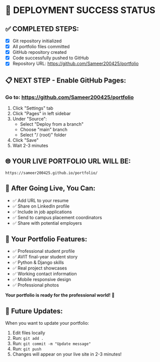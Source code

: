 # 🎉 DEPLOYMENT SUCCESS STATUS

## ✅ **COMPLETED STEPS:**
- [x] Git repository initialized
- [x] All portfolio files committed  
- [x] GitHub repository created
- [x] Code successfully pushed to GitHub
- [x] Repository URL: https://github.com/Sameer200425/portfolio

## 📋 **NEXT STEP - Enable GitHub Pages:**

### Go to: https://github.com/Sameer200425/portfolio
1. Click "Settings" tab
2. Click "Pages" in left sidebar  
3. Under "Source": 
   - Select "Deploy from a branch"
   - Choose "main" branch
   - Select "/ (root)" folder
4. Click "Save"
5. Wait 2-3 minutes

## 🌐 **YOUR LIVE PORTFOLIO URL WILL BE:**
```
https://sameer200425.github.io/portfolio/
```

## 🎯 **After Going Live, You Can:**
- ✅ Add URL to your resume
- ✅ Share on LinkedIn profile
- ✅ Include in job applications
- ✅ Send to campus placement coordinators
- ✅ Share with potential employers

## 📱 **Your Portfolio Features:**
- ✅ Professional student profile
- ✅ AVIT final-year student story
- ✅ Python & Django skills
- ✅ Real project showcases
- ✅ Working contact information
- ✅ Mobile responsive design
- ✅ Professional photos

**Your portfolio is ready for the professional world!** 🚀

## 🔄 **Future Updates:**
When you want to update your portfolio:
1. Edit files locally
2. Run: `git add .`
3. Run: `git commit -m "Update message"`
4. Run: `git push`
5. Changes will appear on your live site in 2-3 minutes!
